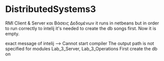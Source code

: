 # DistributedSystems3
RMI Client &amp; Server και Βάσεις Δεδομένων
it runs in netbeans but in order to run correctly to intelij it's needed to create 
the db songs first. Now it is empty.

exact message of intelij --> 
        Cannot start compiler
				The output path is not specified for modules
				 Lab_3_Server, Lab_3_Operations
First create the db on 

